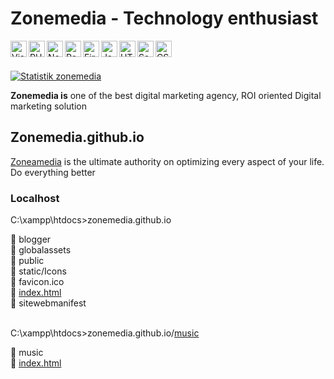 # Zonemedia - Technology enthusiast
<img align="left" alt="Visual Studio Code" width="26px" src="https://cdn.iconscout.com/icon/free/png-256/visual-studio-code-3251603-2724650.png"/>
<img align="left" alt="PHP" width="26px" src="https://cdn.iconscout.com/icon/free/png-256/php-99-1175127.png"/>
<img align="left" alt="Node.js" width="26px" src="https://cdn.iconscout.com/icon/free/png-256/node-dot-js-3628953-3030178.png" />
<img align="left" alt="React" width="26px" src="https://cdn.iconscout.com/icon/free/png-256/react-3-1175109.png" />
<img align="left" alt="Firebase" width="26px" src="https://cdn.iconscout.com/icon/free/png-256/firebase-1-282796.png" />
<img align="left" alt="JavaScript" width="26px" src="https://cdn.iconscout.com/icon/free/png-256/javascript-2752148-2284965.png" />
<img align="left" alt="HTML5" width="26px" src="https://cdn.iconscout.com/icon/free/png-256/html5-40-1175193.png" />
<img align="left" alt="Sass" width="26px" src="https://cdn.iconscout.com/icon/free/png-256/sass-226054.png" />
<img align="left" alt="CSS3" width="26px" src="https://cdn.iconscout.com/icon/free/png-256/css3-11-1175239.png" />

<br/>
<br/>

[![Statistik zonemedia](https://github-readme-stats.vercel.app/api?username=zonemedia&theme=github_dark&hide=contribs,commits&show_icons=true&custom_title=Statistik%20zonemedia)](https://github.com/zonemedia)
<p><b>Zonemedia is</b> one of the best digital marketing agency, ROI oriented Digital marketing solution</p>
<h2>Zonemedia.github.io</h2>
<p><a href="https://zoneamedia.blogspot.com">Zoneamedia</a> is the ultimate authority on optimizing every aspect of your life. Do everything better</p>
<h3>Localhost</h3>
<p>C:\xampp\htdocs>zonemedia.github.io</p>
📁 blogger
<br />
📁 globalassets
<br />
📁 public
<br />
📁 static/Icons
<br />
📄 favicon.ico
<br />
📄 <a href="https://zonemedia.github.io">index.html</a>
<br />
📄 sitewebmanifest
<br />
<br />
<p>C:\xampp\htdocs>zonemedia.github.io/<a href="https://zonemedia.github.io/music">music</a></p>
📁 music
<br />
📄 <a href="https://github.com/zonemedia/zonemedia.github.io/tree/master/music">index.html</a>
